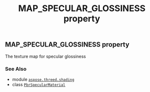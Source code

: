 ﻿---
title: MAP_SPECULAR_GLOSSINESS property
second_title: Aspose.3D for Python via .NET API References
description: 
type: docs
weight: 140
url: /aspose.threed.shading/pbrspecularmaterial/map_specular_glossiness/
is_root: false
---

## MAP_SPECULAR_GLOSSINESS property


The texture map for specular glossiness

### See Also
* module [`aspose.threed.shading`](../../)
* class [`PbrSpecularMaterial`](/3d/python-net/aspose.threed.shading/pbrspecularmaterial)
